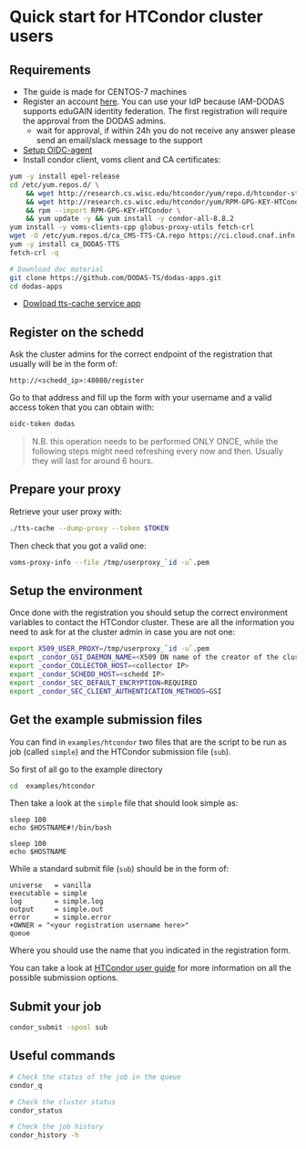 # Quick start for HTCondor cluster users

## Requirements

- The guide is made for CENTOS-7 machines
- Register an account [here](https://dodas-iam.cloud.cnaf.infn.it). You can use your IdP because IAM-DODAS supports eduGAIN identity federation. The first registration will require the approval from the DODAS admins.
    - wait for approval, if within 24h you do not receive any answer please send an email/slack message to the support
- [Setup OIDC-agent](setup-oidc.md)
- Install condor client, voms client and CA certificates:

```bash
yum -y install epel-release
cd /etc/yum.repos.d/ \
    && wget http://research.cs.wisc.edu/htcondor/yum/repo.d/htcondor-stable-rhel7.repo \
    && wget http://research.cs.wisc.edu/htcondor/yum/RPM-GPG-KEY-HTCondor \
    && rpm --import RPM-GPG-KEY-HTCondor \
    && yum update -y && yum install -y condor-all-8.8.2
yum install -y voms-clients-cpp globus-proxy-utils fetch-crl
wget -O /etc/yum.repos.d/ca_CMS-TTS-CA.repo https://ci.cloud.cnaf.infn.it/view/dodas/job/ca_DODAS-TTS/job/master/lastSuccessfulBuild/artifact/ca_DODAS-TTS.repo
yum -y install ca_DODAS-TTS
fetch-crl -q

# Download doc material
git clone https://github.com/DODAS-TS/dodas-apps.git
cd dodas-apps
```

- [Dowload tts-cache service app](https://github.com/DODAS-TS/dodas-ttsInK8s/releases/download/v0.0.2/tts-cache) 

## Register on the schedd

Ask the cluster admins for the correct endpoint of the registration that usually will be in the form of:

```text
http://<schedd_ip>:48080/register
```

Go to that address and fill up the form with your username and a valid access token that you can obtain with:

```bash
oidc-token dodas
```

> N.B. this operation needs to be performed ONLY ONCE, while the following steps might need refreshing every now and then. Usually they will last for around 6 hours.

## Prepare your proxy

Retrieve your user proxy with:

```bash
./tts-cache --dump-proxy --token $TOKEN
```

Then check that you got a valid one:

```bash
voms-proxy-info --file /tmp/userproxy_`id -u`.pem
```

## Setup the environment

Once done with the registration you should setup the correct environment variables to contact the HTCondor cluster.
These are all the information you need to ask for at the cluster admin in case you are not one:

```bash
export X509_USER_PROXY=/tmp/userproxy_`id -u`.pem
export _condor_GSI_DAEMON_NAME=<X509 DN name of the creator of the cluster>
export _condor_COLLECTOR_HOST=<collector IP>
export _condor_SCHEDD_HOST=<schedd IP>
export _condor_SEC_DEFAULT_ENCRYPTION=REQUIRED
export _condor_SEC_CLIENT_AUTHENTICATION_METHODS=GSI
```

## Get the example submission files

You can find in `examples/htcondor` two files that are the script to be run as job (called `simple`) and the HTCondor submission file (`sub`).

So first of all go to the example directory

```bash
cd  examples/htcondor
```

Then take a look at the `simple` file that should look simple as:

```text
sleep 100
echo $HOSTNAME#!/bin/bash

sleep 100
echo $HOSTNAME
```

While a standard submit file (`sub`) should be in the form of:

```text
universe   = vanilla
executable = simple
log        = simple.log
output     = simple.out
error      = simple.error
+OWNER = "<your registration username here>"
queue
```

Where you should use the name that you indicated in the registration form.

You can take a look at [HTCondor user guide](https://htcondor.readthedocs.io/en/latest/users-manual/submitting-a-job.html) for more information on all the possible submission options.


## Submit your job

``` bash
condor_submit -spool sub
```

## Useful commands

```bash
# Check the status of the job in the queue
condor_q

# Check the cluster status
condor_status

# Check the job history
condor_history -h
```

